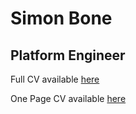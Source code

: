 # Simon Bone

## Platform Engineer

Full CV available [here](SimonBone-CV.pdf)

One Page CV available [here](SimonBone-One-Page-CV.pdf)